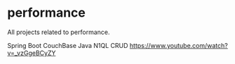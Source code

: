 # performance
All projects related to performance.

Spring Boot CouchBase Java N1QL CRUD
https://www.youtube.com/watch?v=_vzGgeBCyZY


